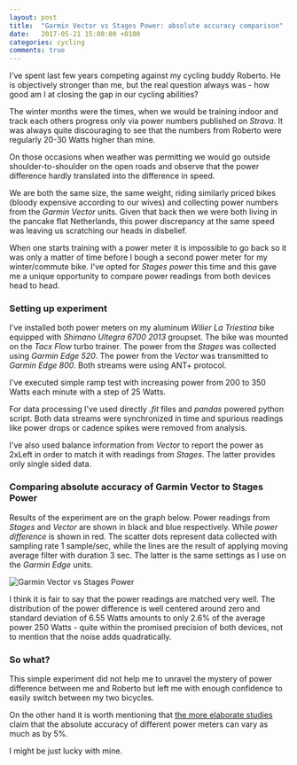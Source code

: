 ```yaml
---
layout: post
title:  "Garmin Vector vs Stages Power: absolute accuracy comparison"
date:   2017-05-21 15:00:00 +0100
categories: cycling
comments: true
---
```


I've spent last few years competing against my cycling buddy Roberto. He is objectively stronger than me, but the real question always was - how good am I at closing the gap in our cycling abilities?

The winter months were the times, when we would be training indoor and track each others progress only via power numbers published on *Strava*. It was always quite discouraging to see that the numbers from Roberto were regularly 20-30 Watts higher than mine.

On those occasions when weather was permitting we would go outside shoulder-to-shoulder on the open roads and observe that the power difference hardly translated into the difference in speed.

We are both the same size, the same weight, riding similarly priced bikes (bloody expensive according to our wives) and collecting power numbers from the *Garmin Vector* units. Given that back then we were both living in the pancake flat Netherlands, this power discrepancy at the same speed was leaving us scratching our heads in disbelief.

When one starts training with a power meter it is impossible to go back so it was only a matter of time before I bough a second power meter for my winter/commute bike. I've opted for *Stages power* this time and this gave me a unique opportunity to compare power readings from both devices head to head.

### Setting up experiment

I've installed both power meters on my aluminum *Wilier La Triestina* bike equipped with *Shimano Ultegra 6700 2013* groupset. The bike was mounted on the *Tacx Flow* turbo trainer. The power from the *Stages* was collected using *Garmin Edge 520*. The power from the *Vector* was transmitted to *Garmin Edge 800*. Both streams were using ANT+ protocol.

I've executed simple ramp test with increasing power from 200 to 350 Watts each minute with a step of 25 Watts.

For data processing I've used directly *.fit* files and *pandas* powered python script. Both data streams were synchronized in time and spurious readings like power drops or cadence spikes were removed from analysis.

I've also used balance information from *Vector* to report the power as 2xLeft in order to match it with readings from *Stages*. The latter provides only single sided data.

### Comparing absolute accuracy of Garmin Vector to Stages Power

Results of the experiment are on the graph below. Power readings from *Stages* and *Vector* are shown in black and blue respectively. While *power difference* is shown in red. The scatter dots represent data collected with sampling rate 1 sample/sec, while the lines are the result of applying moving average filter with duration 3 sec. The latter is the same settings as I use on the *Garmin Edge* units.

![Garmin Vector vs Stages Power]({{site.url}}/assets/vector_stages/garmin_vs_stages.png)

I think it is fair to say that the power readings are matched very well. The distribution of the power difference is well centered around zero and standard deviation of 6.55 Watts amounts to only 2.6% of the average power 250 Watts - quite within the promised precision of both devices, not to mention that the noise adds quadratically.

### So what?

This simple experiment did not help me to unravel the mystery of power difference between me and Roberto but left me with enough confidence to easily switch between my two bicycles.

On the other hand it is worth mentioning that [the more elaborate studies](https://www.ncbi.nlm.nih.gov/m/pubmed/28482367/) claim that the absolute accuracy of different power meters can vary as much as by 5%.

I might be just lucky with mine.
